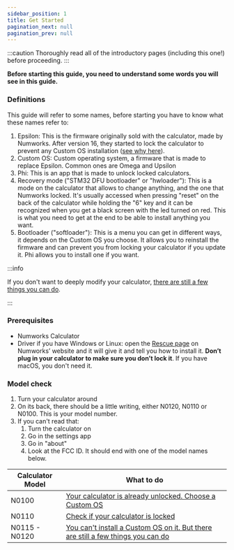 ```yaml
---
sidebar_position: 1
title: Get Started
pagination_next: null
pagination_prev: null
---
```


:::caution
Thoroughly read all of the introductory pages (including this one!) before proceeding.
:::

**Before starting this guide, you need to understand some words you will see in this guide.**

### Definitions

This guide will refer to some names, before starting you have to know what these names refer to:

1. Epsilon: This is the firmware originally sold with the calculator, made by Numworks. After version 16, they started to lock the calculator to prevent any Custom OS installation ([see why here](https://tiplanet.org/forum/viewtopic.php?f=97&t=24968)).
2. Custom OS: Custom operating system, a firmware that is made to replace Epsilon. Common ones are Omega and Upsilon
3. Phi: This is an app that is made to unlock locked calculators.
4. Recovery mode ("STM32 DFU bootloader" or "hwloader"): This is a mode on the calculator that allows to change anything, and the one that Numworks locked. It's usually accessed when pressing "reset" on the back of the calculator while holding the "6" key and it can be recognized when you get a black screen with the led turned on red. This is what you need to get at the end to be able to install anything you want.
5. Bootloader ("softloader"): This is a menu you can get in different ways, it depends on the Custom OS you choose. It allows you to reinstall the firmware and can prevent you from locking your calculator if you update it. Phi allows you to install one if you want.

:::info

If you don't want to deeply modify your calculator, [there are still a few things you can do](no-custom/what-to-do-locked).

:::

### Prerequisites

- Numworks Calculator
- Driver if you have Windows or Linux: open the [Rescue page](https://numworks.com/rescue) on Numworks’ website and it will give it and tell you how to install it. **Don’t plug in your calculator to make sure you don’t lock it**. If you have macOS, you don't need it.

### Model check

1. Turn your calculator around
2. On its back, there should be a little writing, either N0120, N0110 or N0100. This is your model number.
3. If you can't read that:
    1. Turn the calculator on
    2. Go in the settings app
    3. Go in "about"
    4. Look at the FCC ID. It should end with one of the model names below.

| Calculator Model | What to do                                                                                      |
|------------------|-------------------------------------------------------------------------------------------------|
| N0100            | [Your calculator is already unlocked. Choose a Custom OS](/docs/cfw/choose-a-cfw)                     |
| N0110            | [Check if your calculator is locked](/docs/unlock/n0110-is-locked)                               |
| N0115 - N0120    | [You can't install a Custom OS on it. But there are still a few things you can do](/docs/no-custom/what-to-do-locked) |
